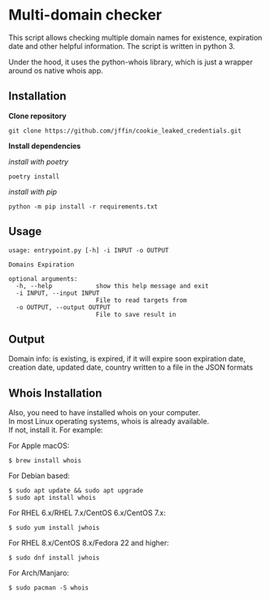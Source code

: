 # Multi-domain checker

This script allows checking multiple domain names for existence, expiration date and other helpful information.
The script is written in python 3.

Under the hood, it uses the python-whois library, which is just a wrapper around os native whois app.

## Installation
**Clone repository**

```
git clone https://github.com/jffin/cookie_leaked_credentials.git
```

**Install dependencies**

*install with poetry*

```
poetry install
```

*install with pip*

```
python -m pip install -r requirements.txt
```

## Usage

```
usage: entrypoint.py [-h] -i INPUT -o OUTPUT

Domains Expiration

optional arguments:
  -h, --help            show this help message and exit
  -i INPUT, --input INPUT
                        File to read targets from
  -o OUTPUT, --output OUTPUT
                        File to save result in
```

## Output
Domain info:
is existing, is expired, if it will expire soon
expiration date, creation date, updated date, country
written to a file in the JSON formats


## Whois Installation
Also, you need to have installed whois on your computer.<br>
In most Linux operating systems, whois is already available.<br>
If not, install it. For example:

For Apple macOS:
```
$ brew install whois
```

For Debian based:
```
$ sudo apt update && sudo apt upgrade
$ sudo apt install whois
```

For RHEL 6.x/RHEL 7.x/CentOS 6.x/CentOS 7.x:
```
$ sudo yum install jwhois
```

For RHEL 8.x/CentOS 8.x/Fedora 22 and higher:
```
$ sudo dnf install jwhois
```

For Arch/Manjaro:
```
$ sudo pacman -S whois
```
